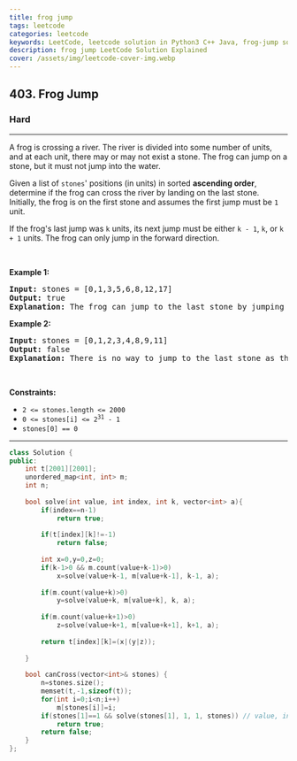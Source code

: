 ```yaml
---
title: frog jump
tags: leetcode
categories: leetcode
keywords: LeetCode, leetcode solution in Python3 C++ Java, frog-jump solution
description: frog jump LeetCode Solution Explained
cover: /assets/img/leetcode-cover-img.webp
---
```



<h2>403. Frog Jump</h2><h3>Hard</h3><hr><div><p>A frog is crossing a river. The river is divided into some number of units, and at each unit, there may or may not exist a stone. The frog can jump on a stone, but it must not jump into the water.</p>

<p>Given a list of <code>stones</code>' positions (in units) in sorted <strong>ascending order</strong>, determine if the frog can cross the river by landing on the last stone. Initially, the frog is on the first stone and assumes the first jump must be <code>1</code> unit.</p>

<p>If the frog's last jump was <code>k</code> units, its next jump must be either <code>k - 1</code>, <code>k</code>, or <code>k + 1</code> units. The frog can only jump in the forward direction.</p>

<p>&nbsp;</p>
<p><strong>Example 1:</strong></p>

<pre><strong>Input:</strong> stones = [0,1,3,5,6,8,12,17]
<strong>Output:</strong> true
<strong>Explanation:</strong> The frog can jump to the last stone by jumping 1 unit to the 2nd stone, then 2 units to the 3rd stone, then 2 units to the 4th stone, then 3 units to the 6th stone, 4 units to the 7th stone, and 5 units to the 8th stone.
</pre>

<p><strong>Example 2:</strong></p>

<pre><strong>Input:</strong> stones = [0,1,2,3,4,8,9,11]
<strong>Output:</strong> false
<strong>Explanation:</strong> There is no way to jump to the last stone as the gap between the 5th and 6th stone is too large.
</pre>

<p>&nbsp;</p>
<p><strong>Constraints:</strong></p>

<ul>
	<li><code>2 &lt;= stones.length &lt;= 2000</code></li>
	<li><code>0 &lt;= stones[i] &lt;= 2<sup>31</sup> - 1</code></li>
	<li><code>stones[0] == 0</code></li>
</ul>
</div>

---




```cpp
class Solution {
public:
    int t[2001][2001];
    unordered_map<int, int> m;
    int n;
    
    bool solve(int value, int index, int k, vector<int> a){
        if(index==n-1)
            return true;
        
        if(t[index][k]!=-1)
            return false;
        
        int x=0,y=0,z=0;
        if(k-1>0 && m.count(value+k-1)>0)
            x=solve(value+k-1, m[value+k-1], k-1, a);
        
        if(m.count(value+k)>0)
            y=solve(value+k, m[value+k], k, a);
        
        if(m.count(value+k+1)>0)
            z=solve(value+k+1, m[value+k+1], k+1, a);
        
        return t[index][k]=(x|(y|z));
        
    }
    
    bool canCross(vector<int>& stones) {
        n=stones.size();
        memset(t,-1,sizeof(t));
        for(int i=0;i<n;i++)
            m[stones[i]]=i;
        if(stones[1]==1 && solve(stones[1], 1, 1, stones)) // value, index, k
            return true;
        return false;
    }
};
```
